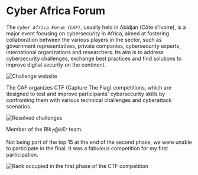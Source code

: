 # Cyber Africa Forum

The *`Cyber Africa Forum (CAF)`*, usually held in Abidjan (Côte d'Ivoire), is a major event focusing on cybersecurity in Africa, aimed at fostering collaboration between the various players in the sector, such as government representatives, private companies, cybersecurity experts, international organizations and researchers. Its aim is to address cybersecurity challenges, exchange best practices and find solutions to improve digital security on the continent.

![Challenge website](https://github.com/Keldy7/CTFs_Writeups/assets/93558050/5a731af6-d1bf-4c5e-b6d6-c740e93051ad)


The CAF organizes CTF (Capture The Flag) competitions, which are designed to test and improve participants' cybersecurity skills by confronting them with various technical challenges and cyberattack scenarios.

![Resolved challenges](https://github.com/Keldy7/CTFs_Writeups/assets/93558050/03103d94-8060-452d-9b1d-11135c1b387e)




Member of the R!$k_T@k€r$ team.

Not being part of the top 15 at the end of the second phase, we were unable to participate in the final. It was a fabulous competition for my first participation.

![Rank occupied in the first phase of the CTF competition](https://github.com/Keldy7/CTFs_Writeups/assets/93558050/29e81c6c-399d-4028-b1a6-c4da40277438)

